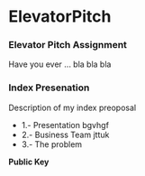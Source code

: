 ElevatorPitch
=============

### Elevator Pitch Assignment
Have you ever ... bla bla bla


### Index Presenation
Description of my index preoposal

* 1.- Presentation
  bgvhgf
* 2.- Business Team
jttuk
* 3.- The problem

**Public Key**
